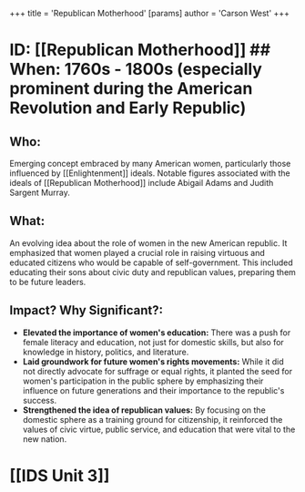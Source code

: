 +++
 title = 'Republican Motherhood'
[params]
	author = 'Carson West'
+++
# ID: [[Republican Motherhood]] ## When: 1760s - 1800s (especially prominent during the American Revolution and Early Republic)
## Who: 
Emerging concept embraced by many American women, particularly those influenced by [[Enlightenment]] ideals. Notable figures associated with the ideals of [[Republican Motherhood]] include Abigail Adams and Judith Sargent Murray.
## What:
An evolving idea about the role of women in the new American republic. It emphasized that women played a crucial role in raising virtuous and educated citizens who would be capable of self-government.  This included educating their sons about civic duty and republican values, preparing them to be future leaders.
## Impact? Why Significant?: 
* **Elevated the importance of women's education:**  There was a push for female literacy and education, not just for domestic skills, but also for knowledge in history, politics, and literature.
* **Laid groundwork for future women's rights movements:** While it did not directly advocate for suffrage or equal rights, it planted the seed for women's participation in the public sphere by emphasizing their influence on future generations and their importance to the republic's success.
* **Strengthened the idea of republican values:** By focusing on the domestic sphere as a training ground for citizenship, it reinforced the values of civic virtue, public service, and education that were vital to the new nation. 

# [[IDS Unit 3]]